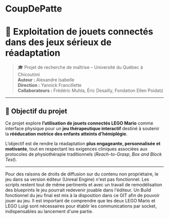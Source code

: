 # CoupDePatte

# 🧩 Exploitation de jouets connectés dans des jeux sérieux de réadaptation

> 🎓 Projet de recherche de maîtrise – Université du Québec à Chicoutimi  
> **Auteur :** Alexandre Isabelle  
> **Direction :** Yannick Francillette  
> **Collaborateurs :** Frédéric Muhla, Éric Desailly, Fondation Ellen Poidatz

---

## 🎯 Objectif du projet

Ce projet explore **l’utilisation de jouets connectés LEGO Mario** comme interface physique pour un **jeu thérapeutique interactif** destiné à soutenir la **rééducation motrice des enfants atteints d’hémiplégie**.

L’objectif est de rendre la réadaptation **plus engageante, personnalisée et motivante**, tout en respectant les exigences cliniques associées aux protocoles de physiothérapie traditionnels (*Reach-to-Grasp*, *Box and Block Test*).

---

Pour des raisons de droits de diffusion sur du contenu non propriétaire, le jeu dans sa version éditeur (Unreal Engine) n'est pas fonctionnel. Les scripts restent tout de même pertinents et avec un travail de remodélisation des blueprints le jeu pourrait redevenir jouable dans l'éditeur. Un Build fonctionnel du jeu final est mis à la disposition dans ce GIT afin de pouvoir jouer au jeu. Il est important de comprendre que les deux LEGO Mario et LEGO Luigi sont nécessaires pour établir les communications par socket, indispensables au lancement d'une partie.
